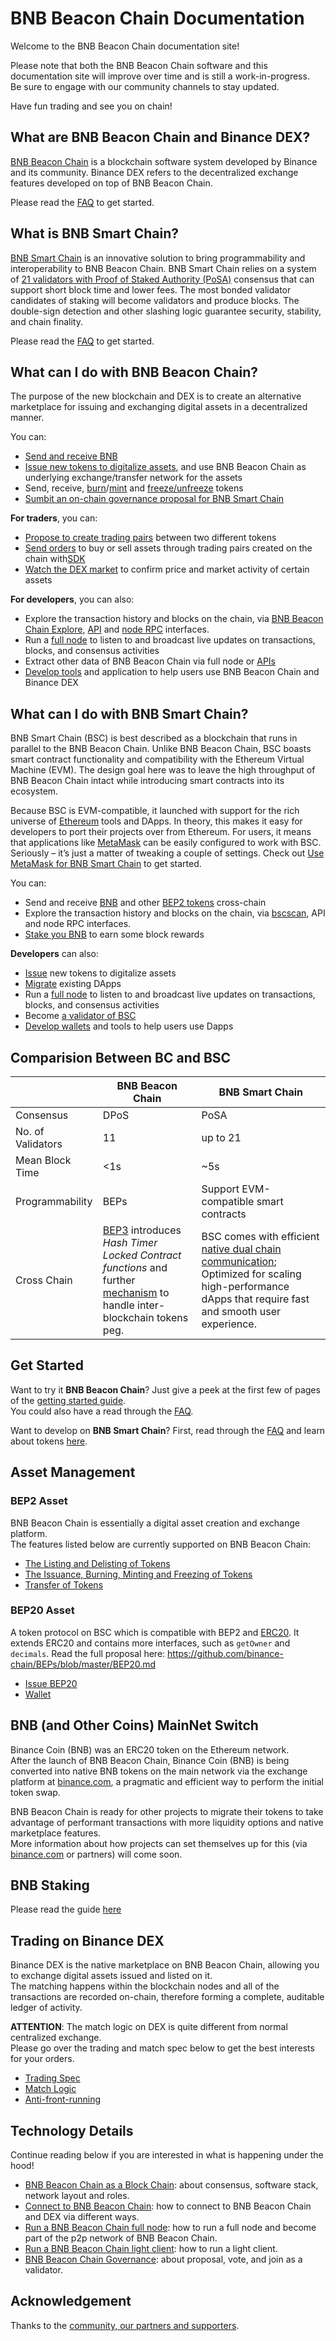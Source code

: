 # BNB Beacon Chain Documentation

Welcome to the BNB Beacon Chain documentation site!

Please note that both the BNB Beacon Chain software and this documentation site will improve over time and is still a work-in-progress.<br/>
Be sure to engage with our community channels to stay updated.

Have fun trading and see you on chain!

## What are BNB Beacon Chain and Binance DEX?

[BNB Beacon Chain](https://www.bnbchain.world) is a blockchain software system developed by Binance and its community.
Binance DEX refers to the decentralized exchange features developed on top of BNB Beacon Chain.

Please read the [FAQ](./faq/faq.md) to get started.

## What is BNB Smart Chain?

[BNB Smart Chain](https://www.bnbchain.world/en/smartChain) is an innovative solution to bring programmability and interoperability to BNB Beacon Chain. BNB Smart Chain relies on a system of [21 validators with Proof of Staked Authority (PoSA)](https://github.com/binance-chain/whitepaper/blob/master/WHITEPAPER.md) consensus that can support short block time and lower fees. The most bonded validator candidates of staking will become validators and produce blocks. The double-sign detection and other slashing logic guarantee security, stability, and chain finality.

Please read the [FAQ](./faq/bsc/general.md) to get started.


## What can I do with BNB Beacon Chain?

The purpose of the new blockchain and DEX is to create an alternative marketplace for issuing and exchanging digital assets in a decentralized manner.

You can:

- [Send and receive BNB](transfer.md#web-wallet)
- [Issue new tokens to digitalize assets](https://community.binance.org/topic/2487), and use BNB Beacon Chain as underlying exchange/transfer
network for the assets
- Send, receive, [burn](tokens.md#burn)/[mint](tokens.md#mint) and [freeze/unfreeze](tokens.md#freeze-unfreeze) tokens
- [Sumbit an on-chain governance proposal for BNB Smart Chain](./guides/concepts/bsc-gov.md)


**For traders**, you can:

- [Propose to create trading pairs](list_instruction.md) between two different tokens
- [Send orders](./guides/trading-interface.md) to buy or sell assets through trading pairs created on the chain with[SDK](exchange-integration.md#sdks)
- [Watch the DEX market](./api-reference/dex-api/paths.md#apiv1markets) to confirm price and market activity of certain assets

**For developers**, you can also:

- Explore the transaction history and blocks on the chain, via [BNB Beacon Chain Explore](https://explorer.bnbchain.world), [API](./api-reference/dex-api/paths.md)
and [node RPC](./api-reference/node-rpc.md) interfaces.
- Run a [full node](fullnode.md) to listen to and broadcast live updates on transactions, blocks, and consensus activities
- Extract other data of BNB Beacon Chain via full node or [APIs](./api-reference/dex-api/paths.md#apiv1markets)
- [Develop tools](exchange-integration.md#sdks) and application to help users use BNB Beacon Chain and Binance DEX

## What can I do with BNB Smart Chain?

BNB Smart Chain (BSC) is best described as a blockchain that runs in parallel to the BNB Beacon Chain. Unlike BNB Beacon Chain, BSC boasts smart contract functionality and compatibility with the Ethereum Virtual Machine (EVM). The design goal here was to leave the high throughput of BNB Beacon Chain intact while introducing smart contracts into its ecosystem.

Because BSC is EVM-compatible, it launched with support for the rich universe of [Ethereum](https://academy.binance.com/en/articles/what-is-ethereum) tools and DApps. In theory, this makes it easy for developers to port their projects over from Ethereum. For users, it means that applications like [MetaMask](smart-chain/wallet/metamask.md) can be easily configured to work with BSC. Seriously – it’s just a matter of tweaking a couple of settings. Check out [Use MetaMask for BNB Smart Chain](smart-chain/wallet/metamask.md) to get started.

You can:

- Send and receive [BNB](https://docs.bnbchain.world/smart-chain/wallet/binance.html#transfer-testnet-bnb-from-bsc-to-bc) and other [BEP2 tokens](https://docs.bnbchain.world/smart-chain/wallet/binance.html#swap-testnet-bep2-token-to-its-bep20-equivalent) cross-chain
- Explore the transaction history and blocks on the chain, via [bscscan](https://bscscan.com), API
and node RPC interfaces.
- [Stake you BNB](./smart-chain/wallet/staking.md) to earn some block rewards

**Developers** can also:

- [Issue](./smart-chain/developer/issue-BEP20.md) new tokens to digitalize assets
- [Migrate](https://github.com/binance-chain/bsc-develop-ecosystem) existing DApps
- Run a [full node](./smart-chain/developer/fullnode.md) to listen to and broadcast live updates on transactions, blocks, and consensus activities
- Become [a validator of BSC](./smart-chain/validator/guideline.md)
- [Develop wallets](./smart-chain/wallet/wallet_api.md) and tools to help users use Dapps

## Comparision Between BC and BSC

|                   | BNB Beacon Chain | BNB Smart Chain                    |
| ----------------- | ------------- | -------------------------------------- |
| Consensus         | DPoS          | PoSA                                   |
| No. of Validators | 11            | up to 21                               |
| Mean Block Time   | <1s           | ~5s                                    |
| Programmability   | BEPs          | Support EVM-compatible smart contracts |
| Cross Chain       |[BEP3](https://github.com/binance-chain/BEPs/blob/master/BEP3.md) introduces *Hash Timer Locked Contract functions* and further [mechanism](https://community.binance.org/topic/1892) to handle inter-blockchain tokens peg.    | BSC comes with efficient [native dual chain communication](smart-chain/guides/concepts/cross-chain.md); Optimized for scaling high-performance dApps that require fast and smooth user experience.                    |

## Get Started

Want to try it **BNB Beacon Chain**? Just give a peek at the first few of pages of the [getting started guide](get-started.md).<br/>
You could also have a read through the [FAQ](faq/faq.md).

Want to develop on **BNB Smart Chain**? First, read through the [FAQ](faq/bsc/general.md) and learn about tokens [here](smart-chain/developer/BEP20.md).

## Asset Management

### BEP2 Asset

BNB Beacon Chain is essentially a digital asset creation and exchange platform.<br/>
The features listed below are currently supported on BNB Beacon Chain:

- [The Listing and Delisting of Tokens](list.md)
- [The Issuance, Burning, Minting and Freezing of Tokens](tokens.md)
- [Transfer of Tokens](transfer.md)

### BEP20 Asset

A token protocol on BSC which is compatible with BEP2 and [ERC20](https://eips.ethereum.org/EIPS/eip-20). It extends ERC20 and contains more interfaces, such as `getOwner` and `decimals`. Read the full proposal here: <https://github.com/binance-chain/BEPs/blob/master/BEP20.md>

- [Issue BEP20](smart-chain/developer/issue-BEP20.md)
- [Wallet](smart-chain/wallet.md)

## BNB (and Other Coins) MainNet Switch

Binance Coin (BNB) was an ERC20 token on the Ethereum network.<br/>
After the launch of BNB Beacon Chain, Binance Coin (BNB) is being converted into native BNB tokens on the main network via the exchange platform at [binance.com](https://www.binance.com), a pragmatic and efficient way to perform the initial token swap.

BNB Beacon Chain is ready for other projects to migrate their tokens to take advantage of performant transactions with more liquidity options and native marketplace features.<br/>
More information about how projects can set themselves up for this (via [binance.com](https://www.binance.com) or partners) will come soon.

## BNB Staking

Please read the guide [here](smart-chain/wallet/staking.md)

## Trading on Binance DEX

Binance DEX is the native marketplace on BNB Beacon Chain, allowing you to exchange digital assets issued and listed on it.<br/>
The matching happens within the blockchain nodes and all of the transactions are recorded on-chain, therefore forming a complete, auditable ledger of activity.

**ATTENTION**: The match logic on DEX is quite different from normal centralized exchange.<br/>
Please go over the trading and match spec below to get the best interests for your orders.

- [Trading Spec](trading-spec.md)
- [Match Logic](match.md)
- [Anti-front-running](anti-frontrun.md)

## Technology Details
Continue reading below if you are interested in what is happening under the hood!

- [BNB Beacon Chain as a Block Chain](blockchain.md): about consensus, software stack, network layout and roles.
- [Connect to BNB Beacon Chain](chain-access.md): how to connect to BNB Beacon Chain and DEX via different ways.
- [Run a BNB Beacon Chain full node](fullnode.md): how to run a full node and become part of the p2p network of BNB Beacon Chain.
- [Run a BNB Beacon Chain light client](light-client.md): how to run a light client.
- [BNB Beacon Chain Governance](governance.md): about proposal, vote, and join as a validator.

## Acknowledgement
Thanks to the [community, our partners and supporters](acknowledgement.md).

